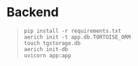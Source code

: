 # Backend
 > `pip install -r requirements.txt`  
 > `aerich init -t app.db.TORTOISE_ORM`  
 > `touch tgstorage.db`  
 > `aerich init-db`  
 > `uvicorn app:app`
